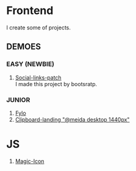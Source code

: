 # Frontend
I create some of projects.

## DEMOES
### EASY (NEWBIE)
  1. [Social-links-patch](https://mhmdhalim.github.io/Frontend/social-links-patch/)\
     I made this project by bootsratp.
  
### JUNIOR
1. [Fylo](https://mhmdhalim.github.io/Frontend/Fylo/)
2. [Clipboard-landing "@meida desktop 1440px"](https://mhmdhalim.github.io/Frontend/clipboard-landing-page-master/)


# JS
1. [Magic-Icon](https://mhmdhalim.github.io/Frontend/Magic-Icon/)
